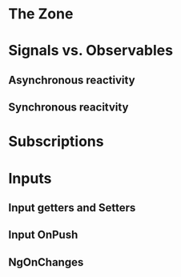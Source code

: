 # The Zone
# Signals vs. Observables
  ## Asynchronous reactivity
  ## Synchronous reacitvity
# Subscriptions
# Inputs
  ## Input getters and Setters
  ## Input OnPush
  ## NgOnChanges
